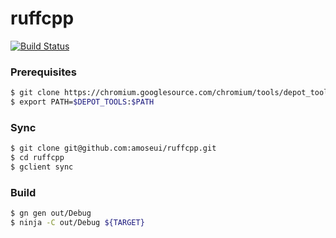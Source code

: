 # ruffcpp

[![Build Status](https://travis-ci.org/amoseui/ruffcpp.svg?branch=master)](https://travis-ci.org/amoseui/ruffcpp)

### Prerequisites
```bash
$ git clone https://chromium.googlesource.com/chromium/tools/depot_tools.git
$ export PATH=$DEPOT_TOOLS:$PATH
```

### Sync
```bash
$ git clone git@github.com:amoseui/ruffcpp.git
$ cd ruffcpp
$ gclient sync
```

### Build
```bash
$ gn gen out/Debug
$ ninja -C out/Debug ${TARGET}
```
